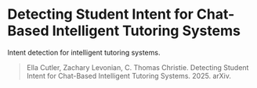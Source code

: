 # Detecting Student Intent for Chat-Based Intelligent Tutoring Systems

Intent detection for intelligent tutoring systems.

> Ella Cutler, Zachary Levonian, C. Thomas Christie. Detecting Student Intent for Chat-Based Intelligent Tutoring Systems. 2025. arXiv.
